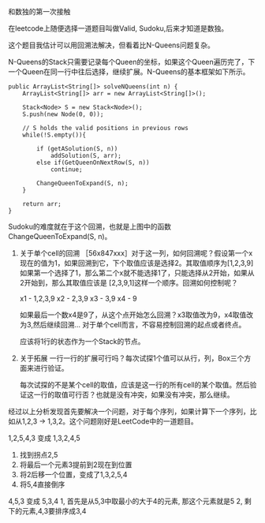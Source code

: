 和数独的第一次接触

在leetcode上随便选择一道题目叫做Valid, Sudoku,后来才知道是数独。

这个题目我估计可以用回溯法解决，但看着比N-Queens问题复杂。

N-Queens的Stack只需要记录每个Queen的坐标，如果这个Queen遍历完了，下一个Queen在同一行中往后选择，继续扩展。N-Queens的基本框架如下所示。

```
public ArrayList<String[]> solveNQueens(int n) {
    ArrayList<String[]> arr = new ArrayList<String[]>();

    Stack<Node> S = new Stack<Node>();
    S.push(new Node(0, 0));

    // S holds the valid positions in previous rows
    while(!S.empty()){

        if (getASolution(S, n))
            addSolution(S, arr);
        else if(GetQueenOnNextRow(S, n))
            continue;

        ChangeQueenToExpand(S, n);
    }

    return arr;
}

```

Sudoku的难度就在于这个回溯，也就是上图中的函数ChangeQueenToExpand(S, n)。
1. 关于单个cell的回溯
  ［56x847xxx］对于这一列，如何回溯呢？假设第一个x现在的值为1，如果回溯到它，下个取值应该是选择2。其取值顺序为[1,2,3,9]
   如果第一个选择了1，那么第二个x就不能选择1了，只能选择从2开始，如果从2开始到，那么其取值应该是
   [2,3,9,1]这样一个顺序。回溯如何控制呢？
   
   x1 - 1,2,3,9
   x2 - 2,3,9
   x3 - 3,9
   x4 - 9
   
   如果最后一个数x4是9了，从这个点开始怎么回溯？x3取值改为9，x4取值改为3,然后继续回溯...
   对于单个cell而言，不容易控制回溯的起点或者终点。
   
   应该将1行的状态作为一个Stack的节点。
   

2. 关于拓展
   一行一行的扩展可行吗？每次试探1个值可以从行，列，Box三个方面来进行验证。
    
   每次试探的不是某个cell的取值，应该是这一行的所有cell的某个取值。然后验证这一行的取值可行否？也就是没有冲突，如果没有冲突，那么继续。
   
 
经过以上分析发现首先要解决一个问题，对于每个序列，如果计算下一个序列，比如从1,2,3 -> 1,3,2。这个问题刚好是LeetCode中的一道题目。 

1,2,5,4,3 变成 1,3,2,4,5
1. 找到拐点2,5
2. 将最后一个元素3提前到2现在到位置
3. 将2后移一个位置，变成了1,3,2,5,4
4. 将5,4直接倒序

4,5,3 变成 5,3,4
1, 首先是从5,3中取最小的大于4的元素, 那这个元素就是5
2, 剩下的元素,4,3要排序成3,4


